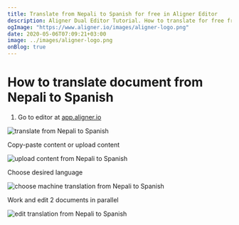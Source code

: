 ```yaml
---
title: Translate from Nepali to Spanish for free in Aligner Editor
description: Aligner Dual Editor Tutorial. How to translate for free from Nepali to Spanish. Aligner is multilingual document management platform. 
ogImage: "https://www.aligner.io/images/aligner-logo.png"
date: 2020-05-06T07:09:21+03:00
image: ../images/aligner-logo.png
onBlog: true
---
```


# How to translate document from Nepali to Spanish

1. Go to editor at [app.aligner.io](https://app.aligner.io "Aligner App web page")

![translate from Nepali to Spanish](../aligner-blank-editor.png "translate from Nepali to Spanish")

Copy-paste content or upload content

![upload content from Nepali to Spanish](../aligner-uploaded-document.png "upload content from Nepali to Spanish")

Choose desired language

![choose machine translation from Nepali to Spanish](../aligner-language-dropdown.png "choose machine translation from Nepali to Spanish")

Work and edit 2 documents in parallel

![edit translation from Nepali to Spanish](../aligner-double-sitded-editor.png "edit translation from Nepali to Spanish")

